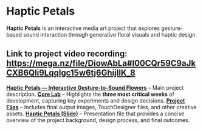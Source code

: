 # Haptic Petals

**Haptic Petals** is an interactive media art project that explores gesture-based sound interaction through generative floral visuals and haptic design.

## Link to project video recording: https://mega.nz/file/DiowAbLa#I00CQr59C9aJkCXB6Qli9LqqIgc15w6tj6GhijIIK_8

**[Haptic Petals — Interactive Gesture-to-Sound Flowers](https://github.com/Mingzhao-Du/HapticPetals-Interactive-Art/blob/main/Haptic%20Petals%20%E2%80%94%20Interactive%20Gesture-to-Sound%20Flowers.md)** – Main project description.
**[Core Lab](https://github.com/Mingzhao-Du/HapticPetals-Interactive-Art/tree/main/Core%20Lab)** – Highlights the **three most critical weeks** of development, capturing key experiments and design decisions.
**[Project Files](https://github.com/Mingzhao-Du/HapticPetals-Interactive-Art/tree/main/Project%20Files)** – Includes final output images, TouchDesigner files, and other creative assets.
**[Haptic Petals (Slide)](https://github.com/Mingzhao-Du/HapticPetals-Interactive-Art/blob/main/Haptic%20Petals%20(Slide).pdf)** –   Presentation file that provides a concise overview of the project background, design process, and final outcomes.
